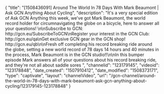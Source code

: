 {
    "title": "[1508436091] Around The World In 78 Days With Mark Beaumont | Ask GCN Anything About Cycling",
    "description": "It's a very special edition of Ask GCN Anything this week, we've got Mark Beaumont, the world record holder for circumnavigating the globe on a bicycle, here to answer all your questions! \n\nSubscribe to GCN: http:\/\/gcn.eu\/SubscribeToGCN\nRegister your interest in the GCN Club: http:\/\/gcn.eu\/qa\nGet exclusive GCN gear in the GCN shop! http:\/\/gcn.eu\/qb\n\nFresh off completing his record breaking ride around the globe, setting a new world record of 78 days 14 hours and 40 minutes in the process, Mark Beaumont is in the GCN studio!!\n\nIn this bumper episode Mark answers all of your questions about his record breaking ride, and they're not all about saddle sores ",
    "channelid": "123179145",
    "videoid": "123178848",
    "date_created": "1507910412",
    "date_modified": "1508373171",
    "type": "captivate",
    "layout": "channelVideo",
    "url": "\/gcn-channel\/around-the-world-in-78-days-with-mark-beaumont-ask-gcn-anything-about-cycling\/123179145-123178848"
}